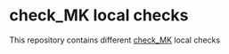 # check_MK local checks

This repository contains different [check_MK](https://mathias-kettner.com/) local checks
